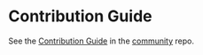 # Contribution Guide

See the [Contribution Guide](https://github.com/pingcap/community/blob/master/contributors/README.md) in the
[community](https://github.com/pingcap/community) repo.